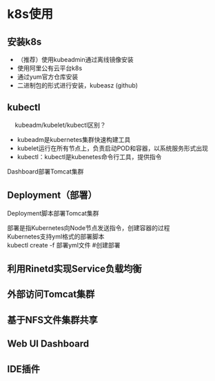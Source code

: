 


# k8s使用  

## 安装k8s

* （推荐）使用kubeadmin通过离线镜像安装  
* 使用阿里公有云平台k8s  
* 通过yum官方仓库安装  
* 二进制包的形式进行安装，kubeasz (github)  

<!-- 
https://www.cnblogs.com/xiaoyuxixi/p/12142218.html
-->

## kubectl  
&emsp; kubeadm/kubelet/kubectl区别？  

* kubeadm是kubernetes集群快速构建工具
* kubelet运行在所有节点上，负责启动POD和容器，以系统服务形式出现
* kubectl：kubectl是kubenetes命令行工具，提供指令




Dashboard部署Tomcat集群

## Deployment（部署）  
Deployment脚本部署Tomcat集群

部署是指Kubernetes向Node节点发送指令，创建容器的过程  
Kubernetes支持yml格式的部署脚本  
kubectl create -f 部署yml文件 #创建部署  

## 利用Rinetd实现Service负载均衡  


## 外部访问Tomcat集群  



## 基于NFS文件集群共享  



## Web UI Dashboard  
<!-- 
Kubernetes的三种可视化UI界面
https://blog.51cto.com/14157628/2473866

kubernetes部署dashboard可视化插件
https://blog.csdn.net/networken/article/details/85607593?utm_medium=distribute.wap_relevant.none-task-blog-BlogCommendFromMachineLearnPai2-2.wap_blog_relevant_pic&depth_1-utm_source=distribute.wap_relevant.none-task-blog-BlogCommendFromMachineLearnPai2-2.wap_blog_relevant_pic


配置kubernetes UI图形化界面
https://blog.csdn.net/iouczp/article/details/80299775

-->


## IDE插件  
<!-- 
IDE 插件
https://mp.weixin.qq.com/s/KbcUxGJ3JK7ANtuDRvPzZQ

-->

